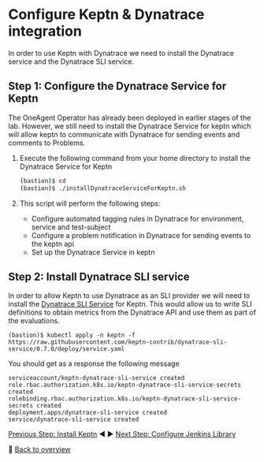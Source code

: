 # Configure Keptn & Dynatrace integration
In order to use Keptn with Dynatrace we need to install the Dynatrace service and the Dynatrace SLI service.

## Step 1: Configure the Dynatrace Service for Keptn

The OneAgent Operator has already been deployed in earlier stages of the lab. However, we still need to install the Dynatrace Service for keptn which will allow keptn to communicate with Dynatrace for sending events and comments to Problems.

1. Execute the following command from your home directory to install the Dynatrace Service for Keptn

    ```bash
    (bastion)$ cd
    (bastion)$ ./installDynatraceServiceForKeptn.sh
    ```

1. This script will perform the following steps:
    - Configure automated tagging rules in Dynatrace for environment, service and test-subject
    - Configure a problem notification in Dynatrace for sending events to the keptn api
    - Set up the Dynatrace Service in keptn



## Step 2: Install Dynatrace SLI service
In order to allow Keptn to use Dynatrace as an SLI provider we will need to install the [Dynatrace SLI Service](https://github.com/keptn-contrib/dynatrace-sli-service) for Keptn. This would allow us to write SLI definitions to obtain metrics from the Dynatrace API and use them as part of the evaluations.

    (bastion)$ kubectl apply -n keptn -f https://raw.githubusercontent.com/keptn-contrib/dynatrace-sli-service/0.7.0/deploy/service.yaml 

You should get as a response the following message

    serviceaccount/keptn-dynatrace-sli-service created
    role.rbac.authorization.k8s.io/keptn-dynatrace-sli-service-secrets created
    rolebinding.rbac.authorization.k8s.io/keptn-dynatrace-sli-service-secrets created
    deployment.apps/dynatrace-sli-service created
    service/dynatrace-sli-service created

[Previous Step: Install Keptn](../01_Install_Keptn) :arrow_backward: :arrow_forward: [Next Step: Configure Jenkins Library](../03_Configure_Jenkins_Library)

:arrow_up_small: [Back to overview](../)
